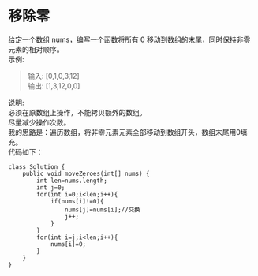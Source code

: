 # 移除零
给定一个数组 nums，编写一个函数将所有 0 移动到数组的末尾，同时保持非零元素的相对顺序。  
示例:
>输入: [0,1,0,3,12]  
输出: [1,3,12,0,0]  

说明:  
必须在原数组上操作，不能拷贝额外的数组。  
尽量减少操作次数。  
我的思路是：遍历数组，将非零元素元素全部移动到数组开头，数组末尾用0填充。  
代码如下：
```
class Solution {
    public void moveZeroes(int[] nums) {
        int len=nums.length;
        int j=0;
        for(int i=0;i<len;i++){
            if(nums[i]!=0){
                nums[j]=nums[i];//交换
                j++;
            }
        }
        for(int i=j;i<len;i++){
            nums[i]=0;
        }
    }
}
```